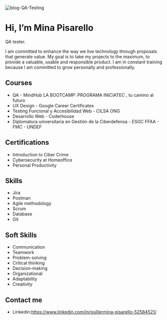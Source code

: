 ![blog-QA-Testing](https://github.com/MinaPisarello/MinaPisarello/assets/106481489/ba3ea425-5754-48d9-8c8b-b71a29ab3a66)


# Hi, I’m Mina Pisarello
 QA tester.
 
I am committed to enhance the way we live technology through proposals that generate value. My goal is to take my projects to the maximum, to provide a valuable, usable and responsible product. I am in constant training because I am committed to grow personally and professionally.




## Courses
- QA - MindHub LA BOOTCAMP: PROGRAMA INICIATEC , tu camino al futuro
- UX Design - Google Career Certificates 
- Testing Funcional y Accesibilidad Web -  CILSA ONG
- Desarrollo Web - Coderhouse
- Diplomatura universitaria en Gestión de la Ciberdefensa - ESGC FFAA - FMC - UNDEF



## Certifications
- Introduction to Ciber Crime
- Cybersecurity at Homeoffice
- Personal Productivity


## Skills
- Jira
- Postman
- Agile methodology
- Scrum
- Database
- Git

## Soft Skills
- Communication
- Teamwork
- Problem-solving
- Critical thinking
- Decision-making
- Organizational
- Adaptability
- Creativity



## Contact me
- Linkedin:https://www.linkedin.com/in/guillermina-pisarello-52584521/
